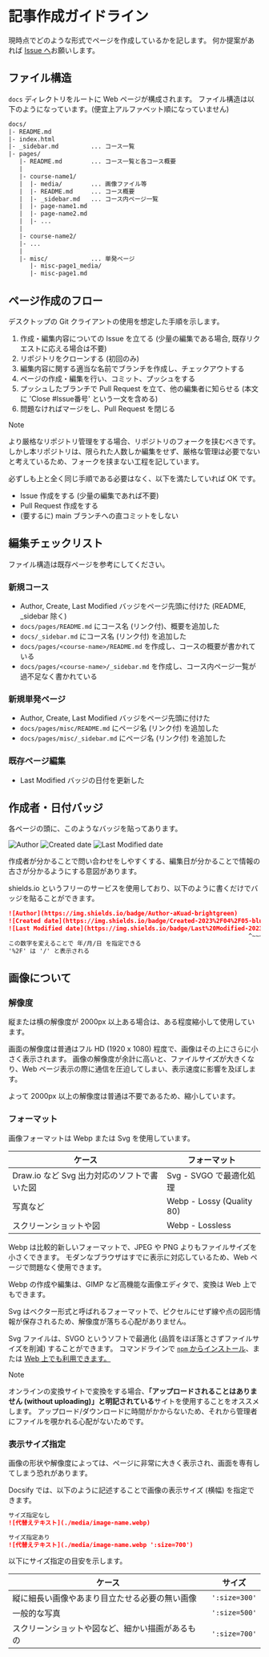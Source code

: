 # 記事作成ガイドライン

現時点でどのような形式でページを作成しているかを記します。
何か提案があれば [Issue へ](https://github.com/GikenDev/sohgiken-docs/issues/new/choose)お願いします。

## ファイル構造

`docs` ディレクトリをルートに Web ページが構成されます。
ファイル構造は以下のようになっています。(便宜上アルファベット順になっていません)

```txt
docs/
|- README.md
|- index.html
|- _sidebar.md         ... コース一覧
|- pages/
   |- README.md        ... コース一覧と各コース概要
   |
   |- course-name1/
   |  |- media/        ... 画像ファイル等
   |  |- README.md     ... コース概要
   |  |- _sidebar.md   ... コース内ページ一覧
   |  |- page-name1.md
   |  |- page-name2.md
   |  |- ...
   |
   |- course-name2/
   |- ...
   |
   |- misc/            ... 単発ページ
      |- misc-page1_media/
      |- misc-page1.md
```

## ページ作成のフロー

デスクトップの Git クライアントの使用を想定した手順を示します。

1. 作成・編集内容についての Issue を立てる (少量の編集である場合, 既存リクエストに応える場合は不要)
2. リポジトリをクローンする (初回のみ)
3. 編集内容に関する適当な名前でブランチを作成し、チェックアウトする
4. ページの作成・編集を行い、コミット、プッシュをする
5. プッシュしたブランチで Pull Request を立て、他の編集者に知らせる (本文に 'Close #Issue番号' という一文を含める)
6. 問題なければマージをし、Pull Request を閉じる

> [!NOTE]
> より厳格なリポジトリ管理をする場合、リポジトリのフォークを挟むべきです。
> しかし本リポジトリは、限られた人数しか編集をせず、厳格な管理は必要でないと考えているため、フォークを挟まない工程を記しています。

必ずしも上と全く同じ手順である必要はなく、以下を満たしていれば OK です。

* Issue 作成をする (少量の編集であれば不要)
* Pull Request 作成をする
* (要するに) main ブランチへの直コミットをしない

## 編集チェックリスト

ファイル構造は既存ページを参考にしてください。

### 新規コース

* Author, Create, Last Modified バッジをページ先頭に付けた (README, _sidebar 除く)
* `docs/pages/README.md` にコース名 (リンク付)、概要を追加した
* `docs/_sidebar.md` にコース名 (リンク付) を追加した
* `docs/pages/<course-name>/README.md` を作成し、コースの概要が書かれている
* `docs/pages/<course-name>/_sidebar.md` を作成し、コース内ページ一覧が過不足なく書かれている

### 新規単発ページ

* Author, Create, Last Modified バッジをページ先頭に付けた
* `docs/pages/misc/README.md` にページ名 (リンク付) を追加した
* `docs/pages/misc/_sidebar.md` にページ名 (リンク付) を追加した

### 既存ページ編集

* Last Modified バッジの日付を更新した

## 作成者・日付バッジ

各ページの頭に、このようなバッジを貼ってあります。

![Author](https://img.shields.io/badge/Author-aKuad-brightgreen)
![Created date](https://img.shields.io/badge/Created-2023%2F04%2F05-blue)
![Last Modified date](https://img.shields.io/badge/Last%20Modified-2023%2F04%2F05-blue)

作成者が分かることで問い合わせをしやすくする、編集日が分かることで情報の古さが分かるようにする意図があります。

shields\.io というフリーのサービスを使用しており、以下のように書くだけでバッジを貼ることができます。

```md
![Author](https://img.shields.io/badge/Author-aKuad-brightgreen)
![Created date](https://img.shields.io/badge/Created-2023%2F04%2F05-blue)
![Last Modified date](https://img.shields.io/badge/Last%20Modified-2023%2F04%2F05-blue)
                                                                   ^~~~   ^~   ^~
この数字を変えることで 年/月/日 を指定できる
'%2F' は '/' と表示される
```

## 画像について

### 解像度

縦または横の解像度が 2000px 以上ある場合は、ある程度縮小して使用しています。

画面の解像度は普通はフル HD (1920 x 1080) 程度で、画像はその上にさらに小さく表示されます。
画像の解像度が余計に高いと、ファイルサイズが大きくなり、Web ページ表示の際に通信を圧迫してしまい、表示速度に影響を及ぼします。

よって 2000px 以上の解像度は普通は不要であるため、縮小しています。

### フォーマット

画像フォーマットは Webp または Svg を使用しています。

| ケース | フォーマット |
| --- | --- |
| Draw\.io など Svg 出力対応のソフトで書いた図 | Svg - SVGO で最適化処理 |
| 写真など | Webp - Lossy (Quality 80) |
| スクリーンショットや図 | Webp - Lossless |

Webp は比較的新しいフォーマットで、JPEG や PNG よりもファイルサイズを小さくできます。
モダンなブラウザはすでに表示に対応しているため、Web ページで問題なく使用できます。

Webp の作成や編集は、GIMP など高機能な画像エディタで、変換は Web 上でもできます。

Svg はベクター形式と呼ばれるフォーマットで、ピクセルにせず線や点の図形情報が保存されるため、解像度が落ちる心配がありません。

Svg ファイルは、SVGO というソフトで最適化 (品質をほぼ落とさずファイルサイズを削減) することができます。
コマンドラインで [`npm` からインストール](https://github.com/svg/svgo#installation)、または [Web 上でも利用できます。](https://svgomg.net/)

> [!NOTE]
> オンラインの変換サイトで変換をする場合、**「アップロードされることはありません (without uploading)」と明記されている**サイトを使用することをオススメします。
> アップロード/ダウンロードに時間がかからないため、それから管理者にファイルを覗かれる心配がないためです。

### 表示サイズ指定

画像の形状や解像度によっては、ページに非常に大きく表示され、画面を専有してしまう恐れがあります。

Docsify では、以下のように記述することで画像の表示サイズ (横幅) を指定できます。

```md
サイズ指定なし
![代替えテキスト](./media/image-name.webp)

サイズ指定あり
![代替えテキスト](./media/image-name.webp ':size=700')
```

以下にサイズ指定の目安を示します。

| ケース | サイズ |
| --- | --- |
| 縦に細長い画像やあまり目立たせる必要の無い画像 | `':size=300'` |
| 一般的な写真 | `':size=500'` |
| スクリーンショットや図など、細かい描画があるもの | `':size=700'` |
